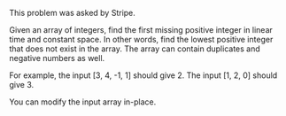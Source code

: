 This problem was asked by Stripe.

Given an array of integers, find the first missing positive 
integer in linear time and constant space. In other words, 
find the lowest positive integer that does not exist in the 
array. The array can contain duplicates and negative numbers as well.

For example, the input [3, 4, -1, 1] should give 2. 
The input [1, 2, 0] should give 3.

You can modify the input array in-place.